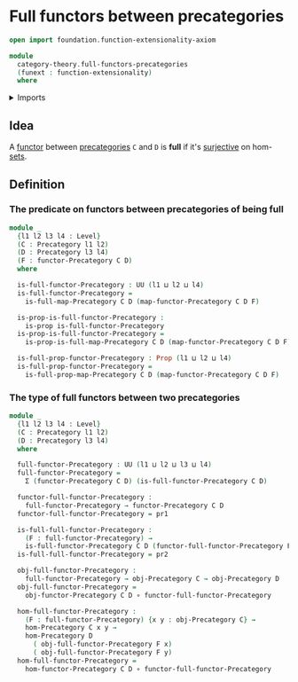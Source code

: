 # Full functors between precategories

```agda
open import foundation.function-extensionality-axiom

module
  category-theory.full-functors-precategories
  (funext : function-extensionality)
  where
```

<details><summary>Imports</summary>

```agda
open import category-theory.full-maps-precategories funext
open import category-theory.functors-precategories funext
open import category-theory.precategories funext

open import foundation.dependent-pair-types
open import foundation.function-types funext
open import foundation.propositions funext
open import foundation.universe-levels
```

</details>

## Idea

A [functor](category-theory.functors-precategories.md) between
[precategories](category-theory.precategories.md) `C` and `D` is **full** if
it's [surjective](foundation.surjective-maps.md) on
hom-[sets](foundation-core.sets.md).

## Definition

### The predicate on functors between precategories of being full

```agda
module _
  {l1 l2 l3 l4 : Level}
  (C : Precategory l1 l2)
  (D : Precategory l3 l4)
  (F : functor-Precategory C D)
  where

  is-full-functor-Precategory : UU (l1 ⊔ l2 ⊔ l4)
  is-full-functor-Precategory =
    is-full-map-Precategory C D (map-functor-Precategory C D F)

  is-prop-is-full-functor-Precategory :
    is-prop is-full-functor-Precategory
  is-prop-is-full-functor-Precategory =
    is-prop-is-full-map-Precategory C D (map-functor-Precategory C D F)

  is-full-prop-functor-Precategory : Prop (l1 ⊔ l2 ⊔ l4)
  is-full-prop-functor-Precategory =
    is-full-prop-map-Precategory C D (map-functor-Precategory C D F)
```

### The type of full functors between two precategories

```agda
module _
  {l1 l2 l3 l4 : Level}
  (C : Precategory l1 l2)
  (D : Precategory l3 l4)
  where

  full-functor-Precategory : UU (l1 ⊔ l2 ⊔ l3 ⊔ l4)
  full-functor-Precategory =
    Σ (functor-Precategory C D) (is-full-functor-Precategory C D)

  functor-full-functor-Precategory :
    full-functor-Precategory → functor-Precategory C D
  functor-full-functor-Precategory = pr1

  is-full-full-functor-Precategory :
    (F : full-functor-Precategory) →
    is-full-functor-Precategory C D (functor-full-functor-Precategory F)
  is-full-full-functor-Precategory = pr2

  obj-full-functor-Precategory :
    full-functor-Precategory → obj-Precategory C → obj-Precategory D
  obj-full-functor-Precategory =
    obj-functor-Precategory C D ∘ functor-full-functor-Precategory

  hom-full-functor-Precategory :
    (F : full-functor-Precategory) {x y : obj-Precategory C} →
    hom-Precategory C x y →
    hom-Precategory D
      ( obj-full-functor-Precategory F x)
      ( obj-full-functor-Precategory F y)
  hom-full-functor-Precategory =
    hom-functor-Precategory C D ∘ functor-full-functor-Precategory
```
